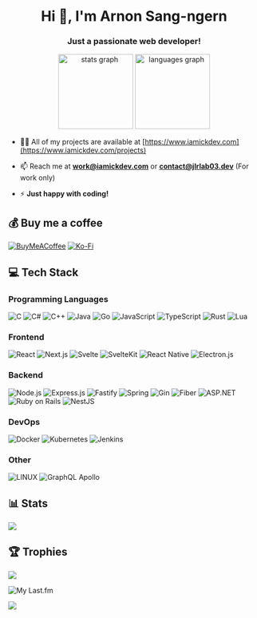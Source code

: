 <h1 align="center">Hi 👋, I'm Arnon Sang-ngern</h1>
<h3 align="center">Just a passionate web developer!</h3>
<div align="center">
  <img src="https://github-readme-stats.vercel.app/api?username=arnonsang&hide_title=false&hide_rank=false&show_icons=true&include_all_commits=true&count_private=true&disable_animations=false&theme=dracula&locale=en&hide_border=false" height="150" alt="stats graph"  />
  <img src="https://github-readme-stats.vercel.app/api/top-langs?username=arnonsang&locale=en&hide_title=false&layout=compact&card_width=320&langs_count=5&theme=dracula&hide_border=false" height="150" alt="languages graph"  />
</div>

- 👨‍💻 All of my projects are available at [https://www.iamickdev.com](https://www.iamickdev.com/projects)

- 📫 Reach me at **<work@iamickdev.com>** or **<contact@jlrlab03.dev>** (For work only)

- ⚡ **Just happy with coding!**

## 💰 Buy me a coffee
[![BuyMeACoffee](https://img.shields.io/badge/Buy%20Me%20a%20Coffee-ffdd00?style=for-the-badge&logo=buy-me-a-coffee&logoColor=black)](https://buymeacoffee.com/arnonsangn) [![Ko-Fi](https://img.shields.io/badge/Ko--fi-F16061?style=for-the-badge&logo=ko-fi&logoColor=white)](https://ko-fi.com/arnonsang) 

## 💻 Tech Stack

### Programming Languages
![C](https://img.shields.io/badge/c-%2300599C.svg?style=for-the-badge&logo=c&logoColor=white)
![C#](https://img.shields.io/badge/c%23-%23239120.svg?style=for-the-badge&logo=c-sharp&logoColor=white)
![C++](https://img.shields.io/badge/c++-%2300599C.svg?style=for-the-badge&logo=c%2B%2B&logoColor=white)
![Java](https://img.shields.io/badge/java-%23ED8B00.svg?style=for-the-badge&logo=java&logoColor=white)
![Go](https://img.shields.io/badge/go-%2300ADD8.svg?style=for-the-badge&logo=go&logoColor=white)
![JavaScript](https://img.shields.io/badge/javascript-%23323330.svg?style=for-the-badge&logo=javascript&logoColor=%23F7DF1E)
![TypeScript](https://img.shields.io/badge/typescript-%23007ACC.svg?style=for-the-badge&logo=typescript&logoColor=white)
![Rust](https://img.shields.io/badge/rust-%23000000.svg?style=for-the-badge&logo=rust&logoColor=white)
![Lua](https://img.shields.io/badge/lua-%232C2D72.svg?style=for-the-badge&logo=lua&logoColor=white)

### Frontend
![React](https://img.shields.io/badge/react-%2320232a.svg?style=for-the-badge&logo=react&logoColor=%2361DAFB)
![Next.js](https://img.shields.io/badge/Next.js-000000?style=for-the-badge&logo=next.js&logoColor=white)
![Svelte](https://img.shields.io/badge/svelte-%23f1413d.svg?style=for-the-badge&logo=svelte&logoColor=white)
![SvelteKit](https://img.shields.io/badge/SvelteKit-%23f1413d.svg?style=for-the-badge&logo=svelte&logoColor=white)
![React Native](https://img.shields.io/badge/react_native-%2320232a.svg?style=for-the-badge&logo=react&logoColor=%2361DAFB)
![Electron.js](https://img.shields.io/badge/Electron-191970?style=for-the-badge&logo=Electron&logoColor=white)

### Backend
![Node.js](https://img.shields.io/badge/node.js-6DA55F?style=for-the-badge&logo=node.js&logoColor=white)
![Express.js](https://img.shields.io/badge/express.js-%23404d59.svg?style=for-the-badge&logo=express&logoColor=%2361DAFB)
![Fastify](https://img.shields.io/badge/fastify-%23000000.svg?style=for-the-badge&logo=fastify&logoColor=white)
![Spring](https://img.shields.io/badge/spring-%236DB33F.svg?style=for-the-badge&logo=spring&logoColor=white)
![Gin](https://img.shields.io/badge/Go%20Gin-00ADD8?style=for-the-badge&logo=go&logoColor=white)
![Fiber](https://img.shields.io/badge/Go_Fiber-00ADD8?style=for-the-badge&logo=go&logoColor=white)
![ASP.NET](https://img.shields.io/badge/ASP.NET-512BD4?style=for-the-badge&logo=.net&logoColor=white)
![Ruby on Rails](https://img.shields.io/badge/ruby%20on%20rails-%23CC0000.svg?style=for-the-badge&logo=ruby-on-rails&logoColor=white)
![NestJS](https://img.shields.io/badge/nestjs-%23E0234E.svg?style=for-the-badge&logo=nestjs&logoColor=white)

### DevOps
![Docker](https://img.shields.io/badge/docker-%230db7ed.svg?style=for-the-badge&logo=docker&logoColor=white)
![Kubernetes](https://img.shields.io/badge/kubernetes-%23326ce5.svg?style=for-the-badge&logo=kubernetes&logoColor=white)
![Jenkins](https://img.shields.io/badge/jenkins-%232C5263.svg?style=for-the-badge&logo=jenkins&logoColor=white)

### Other
![LINUX](https://img.shields.io/badge/Linux-FCC624?style=for-the-badge&logo=linux&logoColor=black)
![GraphQL Apollo](https://img.shields.io/badge/Apollo-311C87?style=for-the-badge&logo=apollo-graphql&logoColor=white)

## 📊  Stats
<!-- ![](https://github-readme-stats.vercel.app/api?username=arnonsang&theme=dark&hide_border=true&include_all_commits=true&count_private=true)<br/> -->
![](https://github-readme-streak-stats.herokuapp.com/?user=arnonsang&theme=dark&hide_border=true)<br/>
<!-- ![](https://github-readme-stats.vercel.app/api/top-langs/?username=arnonsang&theme=dark&hide_border=true&include_all_commits=true&count_private=true&layout=compact) -->

## 🏆 Trophies
![](https://github-profile-trophy.vercel.app/?username=arnonsang&theme=chalk&no-frame=true&no-bg=false&margin-w=4)

![My Last.fm](https://lastfm-recently-played.vercel.app/api?user=j9ix)

[![](https://visitcount.itsvg.in/api?id=arnonsang&icon=0&color=7)](https://visitcount.itsvg.in)
